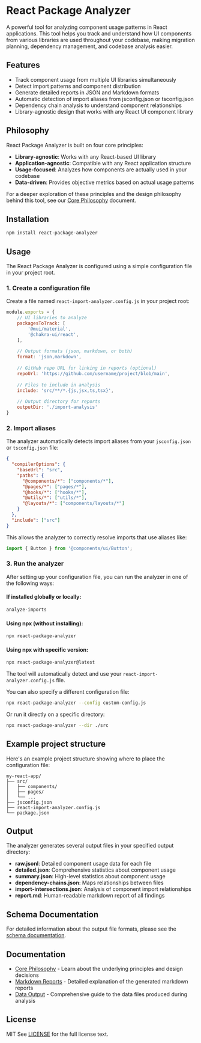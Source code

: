 # React Package Analyzer

A powerful tool for analyzing component usage patterns in React applications. This tool helps you track and understand how UI components from various libraries are used throughout your codebase, making migration planning, dependency management, and codebase analysis easier.

## Features

- Track component usage from multiple UI libraries simultaneously
- Detect import patterns and component distribution
- Generate detailed reports in JSON and Markdown formats
- Automatic detection of import aliases from jsconfig.json or tsconfig.json
- Dependency chain analysis to understand component relationships
- Library-agnostic design that works with any React UI component library

## Philosophy

React Package Analyzer is built on four core principles:

- **Library-agnostic**: Works with any React-based UI library
- **Application-agnostic**: Compatible with any React application structure
- **Usage-focused**: Analyzes how components are actually used in your codebase
- **Data-driven**: Provides objective metrics based on actual usage patterns

For a deeper exploration of these principles and the design philosophy behind this tool, see our [Core Philosophy](./CORE_PHILOSOPHY.md) document.

## Installation

```bash
npm install react-package-analyzer
```

## Usage

The React Package Analyzer is configured using a simple configuration file in your project root.

### 1. Create a configuration file

Create a file named `react-import-analyzer.config.js` in your project root:

```javascript
module.exports = {
    // UI libraries to analyze
    packagesToTrack: [
        '@mui/material',
        '@chakra-ui/react',
    ],
    
    // Output formats (json, markdown, or both)
    format: 'json,markdown',
    
    // GitHub repo URL for linking in reports (optional)
    repoUrl: 'https://github.com/username/project/blob/main',
    
    // Files to include in analysis
    include: 'src/**/*.{js,jsx,ts,tsx}',
    
    // Output directory for reports
    outputDir: './import-analysis'
}
```

### 2. Import aliases

The analyzer automatically detects import aliases from your `jsconfig.json` or `tsconfig.json` file:

```json
{
  "compilerOptions": {
    "baseUrl": "src",
    "paths": {
      "@components/*": ["components/*"],
      "@pages/*": ["pages/*"],
      "@hooks/*": ["hooks/*"],
      "@utils/*": ["utils/*"],
      "@layouts/*": ["components/layouts/*"]
    }
  },
  "include": ["src"]
}
```

This allows the analyzer to correctly resolve imports that use aliases like:

```javascript
import { Button } from '@components/ui/Button';
```

### 3. Run the analyzer

After setting up your configuration file, you can run the analyzer in one of the following ways:

#### If installed globally or locally:

```bash
analyze-imports
```

#### Using npx (without installing):

```bash
npx react-package-analyzer
```

#### Using npx with specific version:

```bash
npx react-package-analyzer@latest
```

The tool will automatically detect and use your `react-import-analyzer.config.js` file.

You can also specify a different configuration file:

```bash
npx react-package-analyzer --config custom-config.js
```

Or run it directly on a specific directory:

```bash
npx react-package-analyzer --dir ./src
```

## Example project structure

Here's an example project structure showing where to place the configuration file:

```
my-react-app/
├── src/
│   ├── components/
│   ├── pages/
│   └── ...
├── jsconfig.json
├── react-import-analyzer.config.js
└── package.json
```

## Output

The analyzer generates several output files in your specified output directory:

- **raw.jsonl**: Detailed component usage data for each file
- **detailed.json**: Comprehensive statistics about component usage
- **summary.json**: High-level statistics about component usage
- **dependency-chains.json**: Maps relationships between files
- **import-intersections.json**: Analysis of component import relationships
- **report.md**: Human-readable markdown report of all findings

## Schema Documentation

For detailed information about the output file formats, please see the [schema documentation](schemas/).

## Documentation

- [Core Philosophy](./CORE_PHILOSOPHY.md) - Learn about the underlying principles and design decisions
- [Markdown Reports](./CORE_PHILOSOPHY.md#markdown-reports) - Detailed explanation of the generated markdown reports
- [Data Output](./CORE_PHILOSOPHY.md#data-output) - Comprehensive guide to the data files produced during analysis

## License

MIT
See [LICENSE](./LICENSE) for the full license text.

